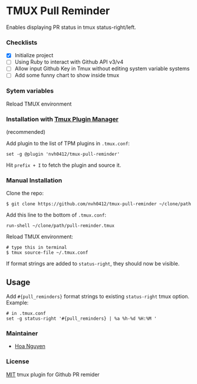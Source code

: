 # TMUX Pull Reminder

Enables displaying PR status in tmux status-right/left.

### Checklists
- [x] Initialize project
- [ ] Using Ruby to interact with Github API v3/v4
- [ ] Allow input Github Key in Tmux without editing system variable systems
- [ ] Add some funny chart to show inside tmux

### Sytem variables

Reload TMUX environment

### Installation with [Tmux Plugin Manager](https://github.com/tmux-plugins/tpm)
(recommended)

Add plugin to the list of TPM plugins in `.tmux.conf`:

    set -g @plugin 'nvh0412/tmux-pull-reminder'

Hit `prefix + I` to fetch the plugin and source it.

### Manual Installation

Clone the repo:

    $ git clone https://github.com/nvh0412/tmux-pull-reminder ~/clone/path

Add this line to the bottom of `.tmux.conf`:

    run-shell ~/clone/path/pull-reminder.tmux

Reload TMUX environment:

    # type this in terminal
    $ tmux source-file ~/.tmux.conf

If format strings are added to `status-right`, they should now be visible.

## Usage

Add `#{pull_reminders}` format strings to existing `status-right` tmux option.
Example:

    # in .tmux.conf
    set -g status-right '#{pull_reminders} | %a %h-%d %H:%M '


### Maintainer

 - [Hoa Nguyen](https://github.com/nvh0412)

### License

[MIT](LICENSE.md)
tmux plugin for Github PR remider

